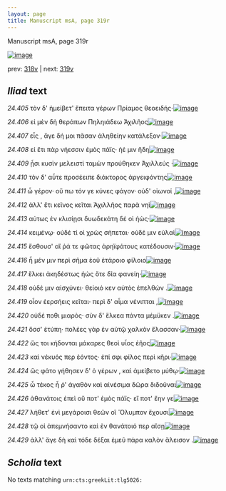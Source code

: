 ```yaml
---
layout: page
title: Manuscript msA, page 319r
---
```


Manuscript msA, page 319r

[![image](http://www.homermultitext.org/iipsrv?OBJ=IIP,1.0&FIF=/project/homer/pyramidal/deepzoom/hmt/vaimg/2017a/VA319RN_0489.tif&WID=100&CVT=JPEG)](http://www.homermultitext.org/ict2/?urn=urn:cite2:hmt:vaimg.2017a:VA319RN_0489)

prev:  [318v](../318v/) | next:  [319v](../319v/)

## *Iliad* text

*24.405* <a id="24.405"/> τὸν δ' ἠμείβετ' ἔπειτα γέρων Πρίαμος θεοειδής·[![image](http://www.homermultitext.org/iipsrv?OBJ=IIP,1.0&FIF=/project/homer/pyramidal/deepzoom/hmt/vaimg/2017a/VA319RN_0489.tif&RGN=0.199,0.2042,0.332,0.027&WID=1000&CVT=JPEG)](http://www.homermultitext.org/ict2/?urn=urn:cite2:hmt:vaimg.2017a:VA319RN_0489@0.199,0.2042,0.332,0.027)

*24.406* <a id="24.406"/> εἰ μὲν δὴ θεράπων Πηληιάδεω Ἀχιλῆος[![image](http://www.homermultitext.org/iipsrv?OBJ=IIP,1.0&FIF=/project/homer/pyramidal/deepzoom/hmt/vaimg/2017a/VA319RN_0489.tif&RGN=0.195,0.226,0.332,0.021&WID=1000&CVT=JPEG)](http://www.homermultitext.org/ict2/?urn=urn:cite2:hmt:vaimg.2017a:VA319RN_0489@0.195,0.226,0.332,0.021)

*24.407* <a id="24.407"/> εἶς , ἄγε δή μοι πᾶσαν ἀληθείην κατάλεξον·[![image](http://www.homermultitext.org/iipsrv?OBJ=IIP,1.0&FIF=/project/homer/pyramidal/deepzoom/hmt/vaimg/2017a/VA319RN_0489.tif&RGN=0.193,0.241,0.332,0.021&WID=1000&CVT=JPEG)](http://www.homermultitext.org/ict2/?urn=urn:cite2:hmt:vaimg.2017a:VA319RN_0489@0.193,0.241,0.332,0.021)

*24.408* <a id="24.408"/> εἰ ἔτι πὰρ νήεσσιν ἐμὸς πάϊς· ἠέ μιν ἤδη[![image](http://www.homermultitext.org/iipsrv?OBJ=IIP,1.0&FIF=/project/homer/pyramidal/deepzoom/hmt/vaimg/2017a/VA319RN_0489.tif&RGN=0.19,0.2583,0.332,0.021&WID=1000&CVT=JPEG)](http://www.homermultitext.org/ict2/?urn=urn:cite2:hmt:vaimg.2017a:VA319RN_0489@0.19,0.2583,0.332,0.021)

*24.409* <a id="24.409"/> ᾗσι κυσὶν μελειστὶ ταμὼν προύθηκεν Ἀχιλλεύς ·[![image](http://www.homermultitext.org/iipsrv?OBJ=IIP,1.0&FIF=/project/homer/pyramidal/deepzoom/hmt/vaimg/2017a/VA319RN_0489.tif&RGN=0.209,0.2755,0.332,0.021&WID=1000&CVT=JPEG)](http://www.homermultitext.org/ict2/?urn=urn:cite2:hmt:vaimg.2017a:VA319RN_0489@0.209,0.2755,0.332,0.021)

*24.410* <a id="24.410"/> τὸν δ' αὖτε προσέειπε διάκτορος ἀργειφόντης[![image](http://www.homermultitext.org/iipsrv?OBJ=IIP,1.0&FIF=/project/homer/pyramidal/deepzoom/hmt/vaimg/2017a/VA319RN_0489.tif&RGN=0.196,0.295,0.332,0.021&WID=1000&CVT=JPEG)](http://www.homermultitext.org/ict2/?urn=urn:cite2:hmt:vaimg.2017a:VA319RN_0489@0.196,0.295,0.332,0.021)

*24.411* <a id="24.411"/> ὦ γέρον· οὔ πω τόν γε κύνες φάγον· οὐδ' οἰωνοί ,[![image](http://www.homermultitext.org/iipsrv?OBJ=IIP,1.0&FIF=/project/homer/pyramidal/deepzoom/hmt/vaimg/2017a/VA319RN_0489.tif&RGN=0.193,0.3108,0.332,0.021&WID=1000&CVT=JPEG)](http://www.homermultitext.org/ict2/?urn=urn:cite2:hmt:vaimg.2017a:VA319RN_0489@0.193,0.3108,0.332,0.021)

*24.412* <a id="24.412"/> ἀλλ' ἔτι κεῖνος κεῖται Ἀχιλλῆος παρὰ νηὶ[![image](http://www.homermultitext.org/iipsrv?OBJ=IIP,1.0&FIF=/project/homer/pyramidal/deepzoom/hmt/vaimg/2017a/VA319RN_0489.tif&RGN=0.193,0.3288,0.332,0.021&WID=1000&CVT=JPEG)](http://www.homermultitext.org/ict2/?urn=urn:cite2:hmt:vaimg.2017a:VA319RN_0489@0.193,0.3288,0.332,0.021)

*24.413* <a id="24.413"/> αὑτως ἐν κλισίῃσι δυωδεκάτη δέ οἱ ἠὼς·[![image](http://www.homermultitext.org/iipsrv?OBJ=IIP,1.0&FIF=/project/homer/pyramidal/deepzoom/hmt/vaimg/2017a/VA319RN_0489.tif&RGN=0.191,0.3453,0.332,0.021&WID=1000&CVT=JPEG)](http://www.homermultitext.org/ict2/?urn=urn:cite2:hmt:vaimg.2017a:VA319RN_0489@0.191,0.3453,0.332,0.021)

*24.414* <a id="24.414"/> κειμένῳ· οὐδέ τί οἱ χρὼς σὴπεται· οὐδέ μιν εὐλαὶ[![image](http://www.homermultitext.org/iipsrv?OBJ=IIP,1.0&FIF=/project/homer/pyramidal/deepzoom/hmt/vaimg/2017a/VA319RN_0489.tif&RGN=0.208,0.3649,0.34,0.021&WID=1000&CVT=JPEG)](http://www.homermultitext.org/ict2/?urn=urn:cite2:hmt:vaimg.2017a:VA319RN_0489@0.208,0.3649,0.34,0.021)

*24.415* <a id="24.415"/> ἔσθουσ' αἵ ῥά τε φῶτας ἀρηϊφάτους κατέδουσιν·[![image](http://www.homermultitext.org/iipsrv?OBJ=IIP,1.0&FIF=/project/homer/pyramidal/deepzoom/hmt/vaimg/2017a/VA319RN_0489.tif&RGN=0.203,0.3821,0.34,0.021&WID=1000&CVT=JPEG)](http://www.homermultitext.org/ict2/?urn=urn:cite2:hmt:vaimg.2017a:VA319RN_0489@0.203,0.3821,0.34,0.021)

*24.416* <a id="24.416"/> ἦ μέν μιν περὶ σῆμα ἑοῦ ἑτάροιο φίλοιο[![image](http://www.homermultitext.org/iipsrv?OBJ=IIP,1.0&FIF=/project/homer/pyramidal/deepzoom/hmt/vaimg/2017a/VA319RN_0489.tif&RGN=0.202,0.3994,0.34,0.021&WID=1000&CVT=JPEG)](http://www.homermultitext.org/ict2/?urn=urn:cite2:hmt:vaimg.2017a:VA319RN_0489@0.202,0.3994,0.34,0.021)

*24.417* <a id="24.417"/> ἕλκει ἀκηδέστως ἠὼς ὅτε δῖα φανείη·[![image](http://www.homermultitext.org/iipsrv?OBJ=IIP,1.0&FIF=/project/homer/pyramidal/deepzoom/hmt/vaimg/2017a/VA319RN_0489.tif&RGN=0.202,0.4182,0.34,0.021&WID=1000&CVT=JPEG)](http://www.homermultitext.org/ict2/?urn=urn:cite2:hmt:vaimg.2017a:VA319RN_0489@0.202,0.4182,0.34,0.021)

*24.418* <a id="24.418"/> οὐδέ μιν αἰσχύνει· θείοιό κεν αὐτὸς ἐπελθὼν .[![image](http://www.homermultitext.org/iipsrv?OBJ=IIP,1.0&FIF=/project/homer/pyramidal/deepzoom/hmt/vaimg/2017a/VA319RN_0489.tif&RGN=0.203,0.4362,0.34,0.021&WID=1000&CVT=JPEG)](http://www.homermultitext.org/ict2/?urn=urn:cite2:hmt:vaimg.2017a:VA319RN_0489@0.203,0.4362,0.34,0.021)

*24.419* <a id="24.419"/> οἷον ἐερσήεις κεῖται· περὶ δ' αἷμα νένιπται ,[![image](http://www.homermultitext.org/iipsrv?OBJ=IIP,1.0&FIF=/project/homer/pyramidal/deepzoom/hmt/vaimg/2017a/VA319RN_0489.tif&RGN=0.202,0.4542,0.34,0.021&WID=1000&CVT=JPEG)](http://www.homermultitext.org/ict2/?urn=urn:cite2:hmt:vaimg.2017a:VA319RN_0489@0.202,0.4542,0.34,0.021)

*24.420* <a id="24.420"/> οὐδέ ποθι μιαρὸς· σὺν δ' ἕλκεα πάντα μέμϋκεν .[![image](http://www.homermultitext.org/iipsrv?OBJ=IIP,1.0&FIF=/project/homer/pyramidal/deepzoom/hmt/vaimg/2017a/VA319RN_0489.tif&RGN=0.202,0.473,0.34,0.021&WID=1000&CVT=JPEG)](http://www.homermultitext.org/ict2/?urn=urn:cite2:hmt:vaimg.2017a:VA319RN_0489@0.202,0.473,0.34,0.021)

*24.421* <a id="24.421"/> ὅσσ' ἐτύπη· πολέες γὰρ ἐν αὐτῷ χαλκὸν ἔλασσαν·[![image](http://www.homermultitext.org/iipsrv?OBJ=IIP,1.0&FIF=/project/homer/pyramidal/deepzoom/hmt/vaimg/2017a/VA319RN_0489.tif&RGN=0.204,0.488,0.34,0.021&WID=1000&CVT=JPEG)](http://www.homermultitext.org/ict2/?urn=urn:cite2:hmt:vaimg.2017a:VA319RN_0489@0.204,0.488,0.34,0.021)

*24.422* <a id="24.422"/> ὥς τοι κήδονται μάκαρες θεοὶ υἷος ἐῆος[![image](http://www.homermultitext.org/iipsrv?OBJ=IIP,1.0&FIF=/project/homer/pyramidal/deepzoom/hmt/vaimg/2017a/VA319RN_0489.tif&RGN=0.191,0.5045,0.34,0.021&WID=1000&CVT=JPEG)](http://www.homermultitext.org/ict2/?urn=urn:cite2:hmt:vaimg.2017a:VA319RN_0489@0.191,0.5045,0.34,0.021)

*24.423* <a id="24.423"/> καὶ νέκυός περ ἐόντος· ἐπί σφι φίλος περὶ κῆρι·[![image](http://www.homermultitext.org/iipsrv?OBJ=IIP,1.0&FIF=/project/homer/pyramidal/deepzoom/hmt/vaimg/2017a/VA319RN_0489.tif&RGN=0.204,0.524,0.344,0.021&WID=1000&CVT=JPEG)](http://www.homermultitext.org/ict2/?urn=urn:cite2:hmt:vaimg.2017a:VA319RN_0489@0.204,0.524,0.344,0.021)

*24.424* <a id="24.424"/> ὣς φάτο γήθησεν δ' ὁ γέρων , καὶ ἀμείβετο μύθῳ·[![image](http://www.homermultitext.org/iipsrv?OBJ=IIP,1.0&FIF=/project/homer/pyramidal/deepzoom/hmt/vaimg/2017a/VA319RN_0489.tif&RGN=0.186,0.5413,0.344,0.021&WID=1000&CVT=JPEG)](http://www.homermultitext.org/ict2/?urn=urn:cite2:hmt:vaimg.2017a:VA319RN_0489@0.186,0.5413,0.344,0.021)

*24.425* <a id="24.425"/> ὦ τέκος ἦ ῥ' ἀγαθὸν καὶ αἰνέσιμα δῶρα διδοῦναι[![image](http://www.homermultitext.org/iipsrv?OBJ=IIP,1.0&FIF=/project/homer/pyramidal/deepzoom/hmt/vaimg/2017a/VA319RN_0489.tif&RGN=0.203,0.5593,0.358,0.021&WID=1000&CVT=JPEG)](http://www.homermultitext.org/ict2/?urn=urn:cite2:hmt:vaimg.2017a:VA319RN_0489@0.203,0.5593,0.358,0.021)

*24.426* <a id="24.426"/> ἀθανάτοις ἐπεὶ οὔ ποτ' ἐμὸς πάϊς· εἴ ποτ' ἔην γε[![image](http://www.homermultitext.org/iipsrv?OBJ=IIP,1.0&FIF=/project/homer/pyramidal/deepzoom/hmt/vaimg/2017a/VA319RN_0489.tif&RGN=0.2,0.5766,0.358,0.021&WID=1000&CVT=JPEG)](http://www.homermultitext.org/ict2/?urn=urn:cite2:hmt:vaimg.2017a:VA319RN_0489@0.2,0.5766,0.358,0.021)

*24.427* <a id="24.427"/> λήθετ' ἐνὶ μεγάροισι θεῶν οἳ Ὄλυμπον ἔχουσι[![image](http://www.homermultitext.org/iipsrv?OBJ=IIP,1.0&FIF=/project/homer/pyramidal/deepzoom/hmt/vaimg/2017a/VA319RN_0489.tif&RGN=0.197,0.5968,0.358,0.021&WID=1000&CVT=JPEG)](http://www.homermultitext.org/ict2/?urn=urn:cite2:hmt:vaimg.2017a:VA319RN_0489@0.197,0.5968,0.358,0.021)

*24.428* <a id="24.428"/> τῷ οἱ ἀπεμνήσαντο καὶ ἐν θανάτοιό περ αἴσῃ[![image](http://www.homermultitext.org/iipsrv?OBJ=IIP,1.0&FIF=/project/homer/pyramidal/deepzoom/hmt/vaimg/2017a/VA319RN_0489.tif&RGN=0.197,0.6134,0.358,0.021&WID=1000&CVT=JPEG)](http://www.homermultitext.org/ict2/?urn=urn:cite2:hmt:vaimg.2017a:VA319RN_0489@0.197,0.6134,0.358,0.021)

*24.429* <a id="24.429"/> ἀλλ' ἄγε δὴ καὶ τόδε δέξαι ἐμεῦ πάρα καλὸν ἄλεισον .[![image](http://www.homermultitext.org/iipsrv?OBJ=IIP,1.0&FIF=/project/homer/pyramidal/deepzoom/hmt/vaimg/2017a/VA319RN_0489.tif&RGN=0.187,0.6276,0.361,0.0233&WID=1000&CVT=JPEG)](http://www.homermultitext.org/ict2/?urn=urn:cite2:hmt:vaimg.2017a:VA319RN_0489@0.187,0.6276,0.361,0.0233)

## *Scholia* text

No texts matching `urn:cts:greekLit:tlg5026:`